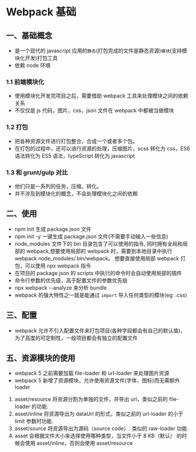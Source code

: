 # Webpack 基础

## 一、基础概念

- 是一个现代的 javascript 应用的`静态`(打包完成的文件是静态资源)`模块`(支持模块化开发)打包工具
- 依赖 node 环境

### 1.1 前端模块化

- 使用模块化开发完项目之后，需要借助 webpack 工具来处理模块之间的依赖关系
- 不仅仅是 js 代码，图片，css，json 文件在 webpack 中都被当做模块

### 1.2 打包

- 把各种资源文件进行打包整合，合成一个或者多个包。
- 在打包的过程中，还可以进行资源的处理，压缩图片，scss 转化为 css，ES6 语法转化为 ES5 语法，typeScript 转化为 javascript

### 1.3 和 grunt/gulp 对比

- 他们只是一系列的任务，压缩，转化。
- 并不涉及到模块化的概念，不会处理模块化之间的依赖

## 二、使用

- npm init 生成 package.json 文件
- npm init -y 一键生成 package.json 文件(不需要手动输入一些信息)
- node_modules 文件下的 bin 目录包含了可以使用的指令, 同时拥有全局和局部的 webpack,想要使用局部的 webpack 时，需要到本地目录中执行 webpack node_modules/.bin/webpack。 想要直接使用局部 webpack 打包，可以使用 npx webpack 指令
- 在项目的 package.json 的 scripts 中执行的命令时会自动使用局部的插件
- 命令行参数的优先级，高于配置文件的参数优先级
- npx webpack --analyze 来分析 bundle
- webpack 的强大特性之一就是能通过 `import` 导入任何类型的模块(eg: .css)

## 三、配置

- webpack 允许不引入配置文件来打包项目(各种字段都会有自己的默认值)，为了高度的可定制性，一般项目都会有独立的配置文件

## 五、资源模块的使用

- webpack 5 之前需要加载 file-loader 和 url-loader 来处理图片资源
- webpack 5 新增了资源模块，允许使用资源文件(字体，图标)而无需额外 loader

1. asset/resource 将资源分割为单独的文件，并导出 url，类似之前的 file-loader 的功能.
2. asset/inline 将资源导出为 dataUrl 的形式，类似之前的 url-loader 的小于 limit 参数时功能.
3. asset/source 将资源导出为源码（source code）. 类似的 raw-loader 功能.
4. asset 会根据文件大小来选择使用哪种类型，当文件小于 8 KB（默认） 的时候会使用 asset/inline，否则会使用 asset/resource
